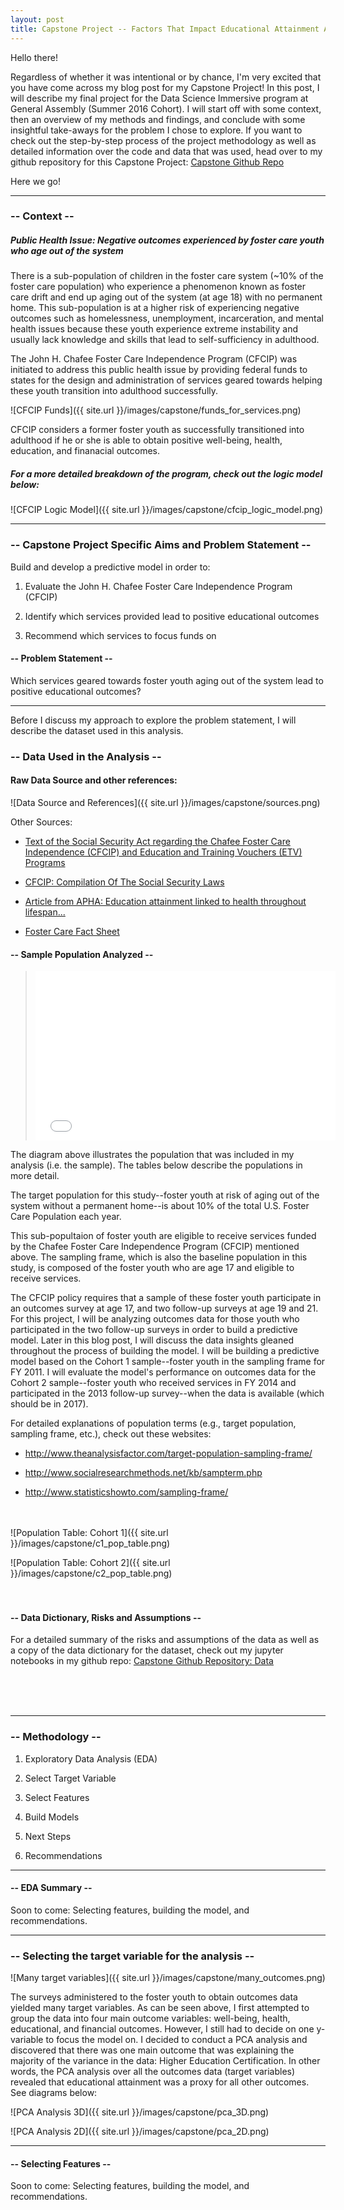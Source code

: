 ```yaml
---
layout: post
title: Capstone Project -- Factors That Impact Educational Attainment Among Foster Youth 
---
```


Hello there! 

Regardless of whether it was intentional or by chance, I'm very excited that you have come across my blog post for my Capstone Project! In this post, I will describe my final project for the Data Science Immersive program at General Assembly (Summer 2016 Cohort). I will start off with some context, then an overview of my methods and findings, and conclude with some insightful take-aways for the problem I chose to explore. If you want to check out the step-by-step process of the project methodology as well as detailed information over the code and data that was used, head over to my github repository for this Capstone Project: <a href= "https://github.com/kgracia44/DSI-projects/tree/master/Projects_Weekly/Capstone_Project">Capstone Github Repo</a>

Here we go!

_______________________________________________________________________________________


### -- Context --

##### Public Health Issue: Negative outcomes experienced by foster care youth who age out of the system

There is a sub-population of children in the foster care system (~10% of the foster care population) who experience a phenomenon known as foster care drift and end up aging out of the system (at age 18) with no permanent home. This sub-population is at a higher risk of experiencing negative outcomes such as homelessness, unemployment, incarceration, and mental health issues because these youth experience extreme instability and usually lack knowledge and skills that lead to self-sufficiency in adulthood.  

The John H. Chafee Foster Care Independence Program (CFCIP) was initiated to address this public health issue by providing federal funds to states for the design and administration of services geared towards helping these youth transition into adulthood successfully.

![CFCIP Funds]({{ site.url }}/images/capstone/funds_for_services.png)


CFCIP considers a former foster youth as successfully transitioned into adulthood if he or she is able to obtain positive well-being, health, education, and finanacial outcomes. 


##### For a more detailed breakdown of the program, check out the logic model below: 

![CFCIP Logic Model]({{ site.url }}/images/capstone/cfcip_logic_model.png)


_________________________________________________________________________________________________


### -- Capstone Project Specific Aims and Problem Statement --

Build and develop a predictive model in order to:
    
  1) Evaluate the John H. Chafee Foster Care Independence Program (CFCIP)
  

  2) Identify which services provided lead to positive educational outcomes
  
  
  3) Recommend which services to focus funds on


#### -- Problem Statement --

Which services geared towards foster youth aging out of the system lead to positive educational outcomes?

_________________________________________________________________________________________________


Before I discuss my approach to explore the problem statement, I will describe the dataset used in this analysis. 


### -- Data Used in the Analysis --

#### Raw Data Source and other references:

![Data Source and References]({{ site.url }}/images/capstone/sources.png)

Other Sources:


  - <a href= "http://www.acf.hhs.gov/cb/resource/cfcip-etv">Text of the Social Security Act regarding the Chafee Foster Care Independence (CFCIP) and Education and Training Vouchers (ETV) Programs</a>

  - <a href= "https://www.ssa.gov/OP_Home/ssact/title04/0477.htm">CFCIP: Compilation Of The Social Security Laws</a>

  - <a href= "http://thenationshealth.aphapublications.org/content/46/6/1.3.full">Article from APHA: Education attainment linked to health throughout lifespan...</a>

  - <a href= "http://www.casey.org/us-fact-sheet/">Foster Care Fact Sheet</a>


#### -- Sample Population Analyzed --

> <iframe align= "center" src="//giphy.com/embed/yt0yrOkQrCKpW" width="480" height="271" frameBorder="0" class="giphy-embed" allowFullScreen></iframe><p></p>

The diagram above illustrates the population that was included in my analysis (i.e. the sample). The tables below describe the populations in more detail.

The target population for this study--foster youth at risk of aging out of the system without a permanent home--is about 10% of the total U.S. Foster Care Population each year. 

This sub-popultaion of foster youth are eligible to receive services funded by the Chafee Foster Care Independence Program (CFCIP) mentioned above. The sampling frame, which is also the baseline population in this study, is composed of the foster youth who are age 17 and eligible to receive services. 

The CFCIP policy requires that a sample of these foster youth participate in an outcomes survey at age 17, and two follow-up surveys at age 19 and 21. For this project, I will be analyzing outcomes data for those youth who participated in the two follow-up surveys in order to build a predictive model. Later in this blog post, I will discuss the data insights gleaned throughout the process of building the model. I will be building a predictive model based on the Cohort 1 sample--foster youth in the sampling frame for FY 2011. I will evaluate the model's performance on outcomes data for the Cohort 2 sample--foster youth who received services in FY 2014 and participated in the 2013 follow-up survey--when the data is available (which should be in 2017).  

For detailed explanations of population terms (e.g., target population, sampling frame, etc.), check out these websites:

- <a href= "http://www.theanalysisfactor.com/target-population-sampling-frame/">http://www.theanalysisfactor.com/target-population-sampling-frame/</a>

- <a href= "http://www.socialresearchmethods.net/kb/sampterm.php">http://www.socialresearchmethods.net/kb/sampterm.php</a>

- <a href= "http://www.statisticshowto.com/sampling-frame/">http://www.statisticshowto.com/sampling-frame/</a>
<br/>
<br/>
![Population Table: Cohort 1]({{ site.url }}/images/capstone/c1_pop_table.png)


![Population Table: Cohort 2]({{ site.url }}/images/capstone/c2_pop_table.png)
<br/>
<br/>
<br/>

#### -- Data Dictionary, Risks and Assumptions --

For a detailed summary of the risks and assumptions of the data as well as a copy of the data dictionary for the dataset, check out my jupyter notebooks in my github repo: <a href= "https://github.com/kgracia44/DSI-projects/tree/master/Projects_Weekly/Capstone_Project/1_Data">Capstone Github Repository: Data</a>

<br/>
<br/>
<br/>

_________________________________________________________________________________________________

### -- Methodology --

  1) Exploratory Data Analysis (EDA)

  2) Select Target Variable

  3) Select Features
  
  4) Build Models
  
  5) Next Steps
  
  6) Recommendations

_________________________________________________________________________________________________

#### -- EDA Summary --

Soon to come: Selecting features, building the model, and recommendations.

_________________________________________________________________________________________________

### -- Selecting the target variable for the analysis --

![Many target variables]({{ site.url }}/images/capstone/many_outcomes.png)

The surveys administered to the foster youth to obtain outcomes data yielded many target variables. As can be seen above, I first attempted to group the data into four main outcome variables: well-being, health, educational, and financial outcomes. However, I still had to decide on one y-variable to focus the model on. I decided to conduct a PCA analysis and discovered that there was one main outcome that was explaining the majority of the variance in the data: Higher Education Certification. In other words, the PCA analysis over all the outcomes data (target variables) revealed that educational attainment was a proxy for all other outcomes. See diagrams below:

![PCA Analysis 3D]({{ site.url }}/images/capstone/pca_3D.png)

![PCA Analysis 2D]({{ site.url }}/images/capstone/pca_2D.png)

_________________________________________________________________________________________________

#### -- Selecting Features --

Soon to come: Selecting features, building the model, and recommendations.